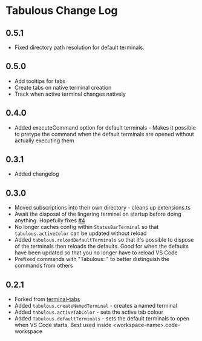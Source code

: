# Tabulous Change Log

## 0.5.1
* Fixed directory path resolution for default terminals.

## 0.5.0
* Add tooltips for tabs
* Create tabs on native terminal creation
* Track when active terminal changes natively

## 0.4.0
* Added executeCommand option for default terminals - Makes it possible to pretype the command when the default terminals are opened without actually executing them

## 0.3.1

* Added changelog

## 0.3.0

* Moved subscriptions into their own directory - cleans up extensions.ts
* Await the disposal of the lingering terminal on startup before doing anything. Hopefully fixes [#4](https://github.com/NitroGhost/vscode-tabulous/issues/4)
* No longer caches config within `StatusBarTerminal` so that `tabulous.activeColor` can be updated without reload
* Added `tabulous.reloadDefaultTerminals` so that it's possible to dispose of the terminals then reloads the defaults. Good for when the defaults have been updated so that you no longer have to reload VS Code
* Prefixed commands with "Tabulous: " to better distinguish the commands from others

## 0.2.1

* Forked from [terminal-tabs](https://github.com/Tyriar/vscode-terminal-tabs)
* Added `tabulous.createNamedTerminal` - creates a named terminal
* Added `tabulous.activeTabColor` - sets the active tab colour
* Added `Tabulous.defaultTerminals` - sets the default terminals to open when VS Code starts. Best used inside \<workspace-name\>.code-workspace
